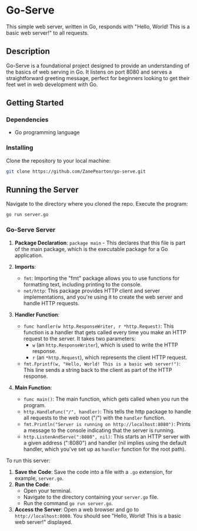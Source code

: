 # Go-Serve

This simple web server, written in Go, responds with "Hello, World! This is a basic web server!" to all requests.

## Description

Go-Serve is a foundational project designed to provide an understanding of the basics of web serving in Go. It listens on port 8080 and serves a straightforward greeting message, perfect for beginners looking to get their feet wet in web development with Go.

## Getting Started

### Dependencies

- Go programming language

### Installing

Clone the repository to your local machine:

```bash
git clone https://github.com/ZanePearton/go-serve.git
```
## Running the Server

Navigate to the directory where you cloned the repo.
Execute the program:
```bash
go run server.go
```

### Go-Serve Server
1. **Package Declaration**: `package main` - This declares that this file is part of the main package, which is the executable package for a Go application.

2. **Imports**:
    - `fmt`: Importing the "fmt" package allows you to use functions for formatting text, including printing to the console.
    - `net/http`: This package provides HTTP client and server implementations, and you're using it to create the web server and handle HTTP requests.

3. **Handler Function**:
    - `func handler(w http.ResponseWriter, r *http.Request)`: This function is a handler that gets called every time you make an HTTP request to the server. It takes two parameters:
        - `w` (an `http.ResponseWriter`), which is used to write the HTTP response.
        - `r` (an `*http.Request`), which represents the client HTTP request.
    - `fmt.Fprintf(w, "Hello, World! This is a basic web server!")`: This line sends a string back to the client as part of the HTTP response.

4. **Main Function**:
    - `func main()`: The main function, which gets called when you run the program.
    - `http.HandleFunc("/", handler)`: This tells the http package to handle all requests to the web root ("/") with the `handler` function.
    - `fmt.Println("Server is running on http://localhost:8080")`: Prints a message to the console indicating that the server is running.
    - `http.ListenAndServe(":8080", nil)`: This starts an HTTP server with a given address (":8080") and handler (nil implies using the default handler, which you've set up as `handler` function for the root path).

To run this server:

1. **Save the Code**: Save the code into a file with a `.go` extension, for example, `server.go`.
2. **Run the Code**:
    - Open your terminal.
    - Navigate to the directory containing your `server.go` file.
    - Run the command `go run server.go`.
3. **Access the Server**: Open a web browser and go to `http://localhost:8080`. You should see "Hello, World! This is a basic web server!" displayed.
